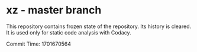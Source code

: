 # xz - master branch

This repository contains frozen state of the repository.
Its history is cleared. It is used only for static code
analysis with Codacy.

Commit Time: 1701670564